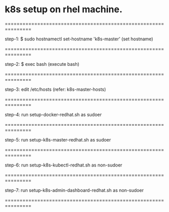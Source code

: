 # k8s setup on rhel machine.

===============================================================

step-1: $ sudo hostnamectl set-hostname 'k8s-master' (set hostname)

===============================================================

step-2: $ exec bash (execute bash)

===============================================================

step-3: edit /etc/hosts (refer: k8s-master-hosts)

===============================================================

step-4: run setup-docker-redhat.sh as sudoer

===============================================================

step-5: run setup-k8s-master-redhat.sh as sudoer

===============================================================

step-6: run setup-k8s-kubectl-redhat.sh as non-sudoer

===============================================================

step-7: run setup-k8s-admin-dashboard-redhat.sh as non-sudoer

===============================================================
